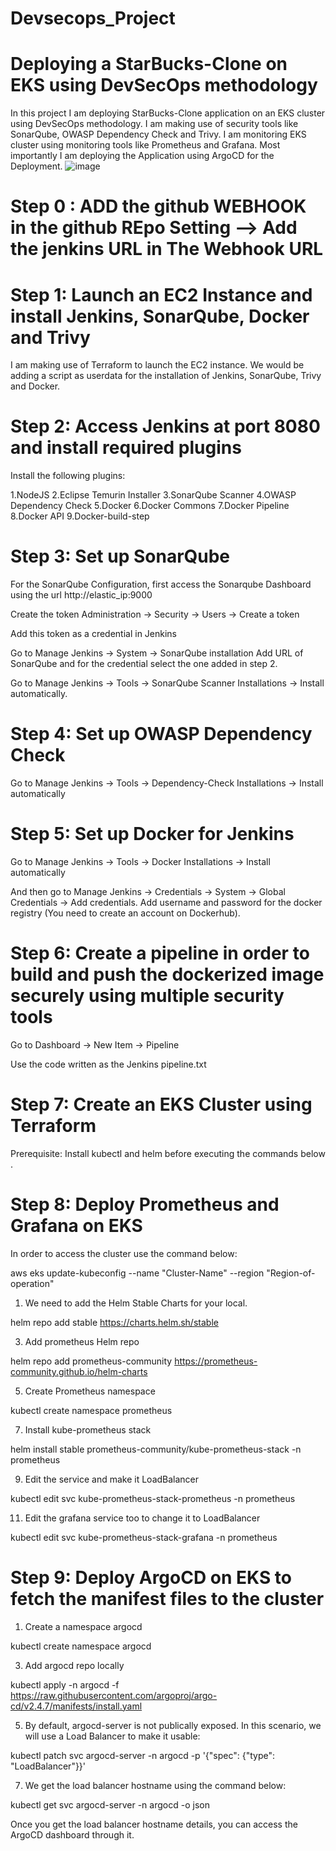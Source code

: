 # Devsecops_Project
# Deploying a StarBucks-Clone on EKS using DevSecOps methodology
In this project I am  deploying StarBucks-Clone application on an EKS cluster using DevSecOps methodology. I am making use of security tools like SonarQube, OWASP Dependency Check and Trivy. I am monitoring  EKS cluster using monitoring tools like Prometheus and Grafana. Most importantly I am deploying the Application using ArgoCD for the Deployment.
![image](https://github.com/user-attachments/assets/84e90cca-b8c6-4b94-bb38-e4bfb426768b)

# Step 0 : ADD the github WEBHOOK in the github REpo Setting --> Add the jenkins URL in The Webhook URL 

# Step 1: Launch an EC2 Instance and install Jenkins, SonarQube, Docker and Trivy

I am making use of Terraform to launch the EC2 instance. We would be adding a script as userdata for the installation of Jenkins, SonarQube, Trivy and Docker.

# Step 2: Access Jenkins at port 8080 and install required plugins
Install the following plugins:

1.NodeJS
2.Eclipse Temurin Installer
3.SonarQube Scanner
4.OWASP Dependency Check
5.Docker
6.Docker Commons
7.Docker Pipeline
8.Docker API
9.Docker-build-step

# Step 3: Set up SonarQube

For the SonarQube Configuration, first access the Sonarqube Dashboard using the url http://elastic_ip:9000

Create the token Administration -> Security -> Users -> Create a token

Add this token as a credential in Jenkins

Go to Manage Jenkins -> System -> SonarQube installation Add URL of SonarQube and for the credential select the one added in step 2.

Go to Manage Jenkins -> Tools -> SonarQube Scanner Installations -> Install automatically.

# Step 4: Set up OWASP Dependency Check

Go to Manage Jenkins -> Tools -> Dependency-Check Installations -> Install automatically

# Step 5: Set up Docker for Jenkins

Go to Manage Jenkins -> Tools -> Docker Installations -> Install automatically

And then go to Manage Jenkins -> Credentials -> System -> Global Credentials -> Add credentials. Add username and password for the docker registry (You need to create an account on Dockerhub).

# Step 6: Create a pipeline in order to build and push the dockerized image securely using multiple security tools
Go to Dashboard -> New Item -> Pipeline

Use the code written as the Jenkins pipeline.txt


# Step 7: Create an EKS Cluster using Terraform

Prerequisite: Install kubectl and helm before executing the commands below .

# Step 8: Deploy Prometheus and Grafana on EKS

In order to access the cluster use the command below:

aws eks update-kubeconfig --name "Cluster-Name" --region "Region-of-operation"

1. We need to add the Helm Stable Charts for your local.

helm repo add stable https://charts.helm.sh/stable

3. Add prometheus Helm repo

helm repo add prometheus-community https://prometheus-community.github.io/helm-charts

5. Create Prometheus namespace

kubectl create namespace prometheus

7. Install kube-prometheus stack

helm install stable prometheus-community/kube-prometheus-stack -n prometheus

9. Edit the service and make it LoadBalancer

kubectl edit svc kube-prometheus-stack-prometheus -n prometheus

11. Edit the grafana service too to change it to LoadBalancer

kubectl edit svc kube-prometheus-stack-grafana -n prometheus

# Step 9: Deploy ArgoCD on EKS to fetch the manifest files to the cluster

1. Create a namespace argocd

kubectl create namespace argocd

3. Add argocd repo locally
 
kubectl apply -n argocd -f https://raw.githubusercontent.com/argoproj/argo-cd/v2.4.7/manifests/install.yaml

5. By default, argocd-server is not publically exposed. In this scenario, we will use a Load Balancer to make it usable:
   
kubectl patch svc argocd-server -n argocd -p '{"spec": {"type": "LoadBalancer"}}'

7. We get the load balancer hostname using the command below:
   
kubectl get svc argocd-server -n argocd -o json

Once you get the load balancer hostname details, you can access the ArgoCD dashboard through it.